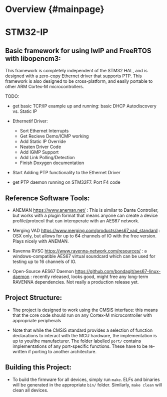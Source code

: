 Overview  {#mainpage}
=====================

# STM32-IP
## Basic framework for using lwIP and FreeRTOS with libopencm3:

This framework is completely independent of the STM32 HAL, and is designed with a zero-copy Ethernet driver that supports PTP.
This framework is also designed to be cross-platform, and easily portable to other ARM Cortex-M microcontrollers.

TODO:

* get basic TCP/IP example up and running: basic DHCP Autodiscovery vs. Static IP

* Ethernetif Driver:
  - Sort Ethernet Interrupts
  - Get Recieve Demo/ICMP working
  - Add Static IP Override
  - Neaten Driver Code
  - Add IGMP Support
  - Add Link Polling/Detection
  - Finish Doxygen documentation

* Start Adding PTP functionality to the Ethernet Driver

* get PTP daemon running on STM32F7. Port F4 code

## Reference Software Tools:

* ANEMAN https://www.aneman.net/ : This is similar to Dante Controller, but works with a plugin format that means anyone can create a device profile/protocol that can interoperate with an AES67 network.

* Merging VAD https://www.merging.com/products/aes67_vad_standard : OSX only, but allows for up to 64 channels of IO with the free version. Plays nicely with ANEMAN.

* Ravenna RVSC https://www.ravenna-network.com/resources/ : a windows-compatible AES67 virtual soundcard which can be used for testing up to 16 channels of IO.

* Open-Source AES67 Daemon https://github.com/bondagit/aes67-linux-daemon : recently released, looks good, might free any long-term RAVENNA dependencies. Not really a production release yet.

## Project Structure:

* The project is designed to work using the CMSIS interface: this means that the core code should run on any Cortex-M microcontroller with appropriate peripherals

* Note that while the CMSIS standard provides a selection of function declarations to interact with the MCU hardware, the implementation is up to you/the manufacturer. The folder labelled ```port/``` contains implementations of any port-specific functions. These have to be re-written if porting to another architecture.

## Building this Project:

* To build the firmware for all devices, simply run ```make```. ELFs and binaries will be generated in the appropriate ```bin/``` folder. Similarly, ```make clean``` will clean all devices.
